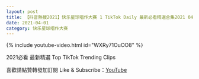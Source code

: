 ```yaml
---
layout: post
title: 【抖音熱搜2021】快乐星球唱作大赛 1 TikTok Daily 最新必看精選合集2021 04 01
date: 2021-04-01
category: 快乐星球唱作大赛
---
```


{% include youtube-video.html id="WXRy71OuOO8" %}

2021必看 最新精選 Top TikTok Trending Clips

喜歡請點贊轉發加訂閱 Like & Subscribe：[YouTube](https://www.youtube.com/channel/UCAoR7VcanIPd04uEq_GIylA/videos)

